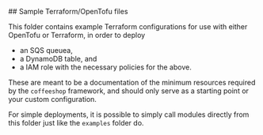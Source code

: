 ## Sample Terraform/OpenTofu files

This folder contains example Terraform configurations for use with either
OpenTofu or Terraform, in order to deploy

- an SQS queuea,
- a DynamoDB table, and
- a IAM role with the necessary policies for the above.

These are meant to be a documentation of the minimum resources required by the
`coffeeshop` framework, and should only serve as a starting point or your
custom configuration.

For simple deployments, it is possible to simply call modules directly from this
folder just like the `examples` folder do.

